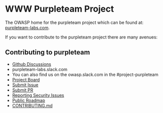 # WWW Purpleteam Project

The OWASP home for the purpleteam project which can be found at: [purpleteam-labs.com](https://purpleteam-labs.com).

If you want to contribute to the purpleteam project there are many avenues:

## Contributing to purpleteam

* <a href="https://github.com/purpleteam-labs/purpleteam/discussions" target="_blank">Github Discussions</a>
* purpleteam-labs.slack.com
* You can also find us on the owasp.slack.com in the #project-purpleteam
* <a href="https://github.com/purpleteam-labs/purpleteam/projects/2" target="_blank">Project Board</a>
* <a href="https://github.com/purpleteam-labs/purpleteam/issues" target="_blank">Submit Issue</a>
* <a href="https://github.com/purpleteam-labs/purpleteam/pulls" target="_blank">Submit PR</a>
* <a href="https://github.com/purpleteam-labs/purpleteam/security/policy" target="_blank">Reporting Security Issues</a>
* <a href="https://github.com/purpleteam-labs/purpleteam/projects/1" target="_blank">Public Roadmap</a>
* <a href="https://github.com/purpleteam-labs/purpleteam/blob/main/CONTRIBUTING.md" target="_blank">CONTRIBUTING.md</a>
